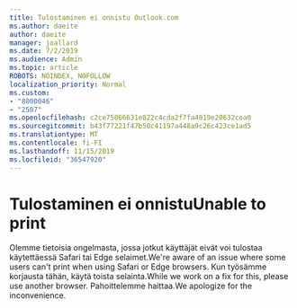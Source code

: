 ```yaml
---
title: Tulostaminen ei onnistu Outlook.com
ms.author: daeite
author: daeite
manager: joallard
ms.date: 7/2/2019
ms.audience: Admin
ms.topic: article
ROBOTS: NOINDEX, NOFOLLOW
localization_priority: Normal
ms.custom:
- "8000046"
- "2507"
ms.openlocfilehash: c2ce75066631e822c4cda2f7fa4019e20632cea0
ms.sourcegitcommit: b43f77221f47b50c41197a448a9c26c423ce1ad5
ms.translationtype: MT
ms.contentlocale: fi-FI
ms.lasthandoff: 11/15/2019
ms.locfileid: "36547920"
---
```

# <a name="unable-to-print"></a><span data-ttu-id="a160d-102">Tulostaminen ei onnistu</span><span class="sxs-lookup"><span data-stu-id="a160d-102">Unable to print</span></span>

<span data-ttu-id="a160d-103">Olemme tietoisia ongelmasta, jossa jotkut käyttäjät eivät voi tulostaa käytettäessä Safari tai Edge selaimet.</span><span class="sxs-lookup"><span data-stu-id="a160d-103">We're aware of an issue where some users can't print when using Safari or Edge browsers.</span></span> <span data-ttu-id="a160d-104">Kun työsämme korjausta tähän, käytä toista selainta.</span><span class="sxs-lookup"><span data-stu-id="a160d-104">While we work on a fix for this, please use another browser.</span></span> <span data-ttu-id="a160d-105">Pahoittelemme haittaa.</span><span class="sxs-lookup"><span data-stu-id="a160d-105">We apologize for the inconvenience.</span></span>